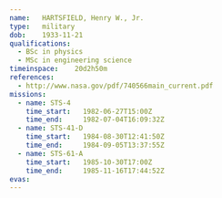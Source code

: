 ```yaml
---
name:	HARTSFIELD, Henry W., Jr.
type:	military
dob:	1933-11-21
qualifications:
  - BSc in physics
  - MSc in engineering science
timeinspace:	20d2h50m
references:
  - http://www.nasa.gov/pdf/740566main_current.pdf
missions:
  - name: STS-4
    time_start:   1982-06-27T15:00Z
    time_end:     1982-07-04T16:09:32Z
  - name: STS-41-D
    time_start:   1984-08-30T12:41:50Z
    time_end:     1984-09-05T13:37:55Z
  - name: STS-61-A
    time_start:   1985-10-30T17:00Z
    time_end:     1985-11-16T17:44:52Z
evas:
---
```

